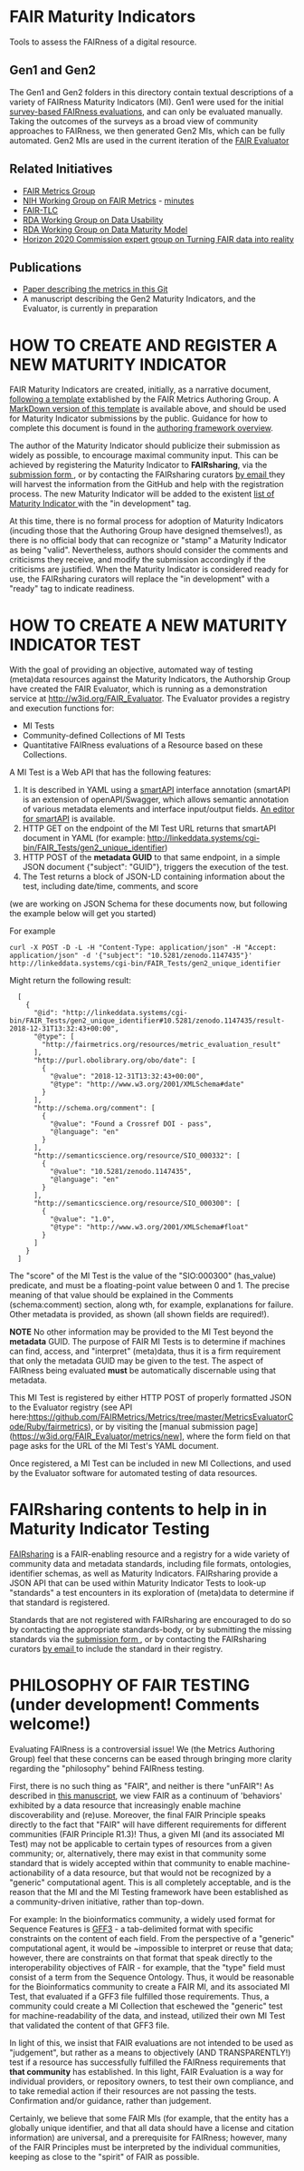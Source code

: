 
# FAIR Maturity Indicators
Tools to assess the FAIRness of a digital resource.

## Gen1 and Gen2
The Gen1 and Gen2 folders in this directory contain textual descriptions of a variety of FAIRness Maturity Indicators (MI).  Gen1 were used for the initial [survey-based FAIRness evaluations](https://doi.org/10.1101/225490), and can only be evaluated manually.  Taking the outcomes of the surveys as a broad view of community approaches to FAIRness, we then generated Gen2 MIs, which can be fully automated.  Gen2 MIs are used in the current iteration of the [FAIR Evaluator](https://w3id.org/FAIR_Evaluator)

## Related Initiatives

* [FAIR Metrics Group](http://www.fairmetrics.org/)
* [NIH Working Group on FAIR Metrics](https://bd2kccc.org/working-groups/?v=commons&h=front) - [minutes](https://docs.google.com/document/d/1Z67UntK73zE8egLpKmIHfpexyuPWWV1gjcjfNeybK9o/edit?usp=sharing)
* [FAIR-TLC](https://zenodo.org/record/203295#.WVs8m4jfoUE)
* [RDA Working Group on Data Usability](https://www.rd-alliance.org/data-publishing-data-usability-certification-services-rda-8th-plenary-bof-meeting)
* [RDA Working Group on Data Maturity Model](https://www.rd-alliance.org/groups/fair-data-maturity-model-wg)
* [Horizon 2020 Commission expert group on Turning FAIR data into reality](http://ec.europa.eu/transparency/regexpert/index.cfm?do=groupDetail.groupDetail&groupID=3464)

## Publications

* [Paper describing the metrics in this Git](https://doi.org/10.1038/sdata.2018.118)
* A manuscript describing the Gen2 Maturity Indicators, and the Evaluator, is currently in preparation

# HOW TO CREATE AND REGISTER A NEW MATURITY INDICATOR

FAIR Maturity Indicators are created, initially, as a narrative document, <a href='http://fairmetrics.org/fairmetricform.html'>following a template<a> extablished by the FAIR Metrics Authoring Group. A [MarkDown version of this template](https://github.com/FAIRMetrics/Metrics/blob/master/MetricTemplate.md) is available above, and should be used for Maturity Indicator submissions by the public.  Guidance for how to complete this document is found in the <a href='http://fairmetrics.org/framework.html'>authoring framework overview</a>.
  
The author of the Maturity Indicator should publicize their submission as widely as possible, to encourage maximal community input. This can be achieved by registering the Maturity Indicator to <b>FAIRsharing</b>, via the <a href='https://fairsharing.org/new'>submission form </a>, or by contacting the FAIRsharing curators <a href='mailto:contact@fairsharing.org'> by email </a> they will harvest the information from the GitHub and help with the registration process. The new Maturity Indicator will be added to the existent <a href='https://fairsharing.org/standards/?q=&selected_facets=type_exact:metric'>list of Maturity Indicator </a> with the "in development" tag. 

At this time, there is no formal process for adoption of Maturity Indicators (incuding those that the Authoring Group have designed themselves!), as there is no official body that can recognize or "stamp" a Maturity Indicator as being "valid".  Nevertheless, authors should consider the comments and criticisms they receive, and modify the submission accordingly if the criticisms are justified. When the Maturity Indicator is considered ready for use, the FAIRsharing curators will replace the "in development" with a "ready" tag to indicate readiness.

# HOW TO CREATE A NEW MATURITY INDICATOR TEST

With the goal of providing an objective, automated way of testing (meta)data resources against the Maturity Indicators, the Authorship Group have created the FAIR Evaluator, which is running as a demonstration service at http://w3id.org/FAIR_Evaluator.  The Evaluator provides a registry and execution functions for:

* MI Tests
* Community-defined Collections of MI Tests
* Quantitative FAIRness evaluations of a Resource based on these Collections.

A MI Test is a Web API that has the following features:

1)  It is described in YAML using a [smartAPI](http://smart-api.info/) interface annotation (smartAPI is an extension of openAPI/Swagger, which allows semantic annotation of various metadata elements and interface input/output fields.  [An editor for smartAPI](http://smart-api.info/editor/) is available.
2)  HTTP GET on the endpoint of the MI Test URL returns that smartAPI document in YAML (for example: http://linkeddata.systems/cgi-bin/FAIR_Tests/gen2_unique_identifier)
3)  HTTP POST of the **metadata GUID** to that same endpoint, in a simple JSON document {"subject": "GUID"}, triggers the execution of the test.  
4)  The Test returns a block of JSON-LD containing information about the test, including date/time, comments, and score

(we are working on JSON Schema for these documents now, but following the example below will get you started)

For example

    curl -X POST -D -L -H "Content-Type: application/json" -H "Accept: application/json" -d '{"subject": "10.5281/zenodo.1147435"}' http://linkeddata.systems/cgi-bin/FAIR_Tests/gen2_unique_identifier

Might return the following result:


      [
        {
          "@id": "http://linkeddata.systems/cgi-bin/FAIR_Tests/gen2_unique_identifier#10.5281/zenodo.1147435/result-2018-12-31T13:32:43+00:00",
          "@type": [
            "http://fairmetrics.org/resources/metric_evaluation_result"
          ],
          "http://purl.obolibrary.org/obo/date": [
            {
              "@value": "2018-12-31T13:32:43+00:00",
              "@type": "http://www.w3.org/2001/XMLSchema#date"
            }
          ],
          "http://schema.org/comment": [
            {
              "@value": "Found a Crossref DOI - pass",
              "@language": "en"
            }
          ],
          "http://semanticscience.org/resource/SIO_000332": [
            {
              "@value": "10.5281/zenodo.1147435",
              "@language": "en"
            }
          ],
          "http://semanticscience.org/resource/SIO_000300": [
            {
              "@value": "1.0",
              "@type": "http://www.w3.org/2001/XMLSchema#float"
            }
          ]
        }
      ]


The "score" of the MI Test is the value of the "SIO:000300" (has_value) predicate, and must be a floating-point value between 0 and 1.  The precise meaning of that value should be explained in the Comments (schema:comment) section, along wth, for example, explanations for failure.  Other metadata is provided, as shown (all shown fields are required!).

**NOTE** No other information may be provided to the MI Test beyond the **metadata** GUID.  The purpose of FAIR MI Tests is to determine if machines can find, access, and "interpret" (meta)data, thus it is a firm requirement that only the metadata GUID may be given to the test.  The aspect of FAIRness being evaluated **must** be automatically discernable using that metadata.

This MI Test is registered by either HTTP POST of properly formatted JSON to the Evaluator registry (see API here:https://github.com/FAIRMetrics/Metrics/tree/master/MetricsEvaluatorCode/Ruby/fairmetrics), or by visiting the [manual submission page](https://w3id.org/FAIR_Evaluator/metrics/new], where the form field on that page asks for the URL of the MI Test's YAML document.

Once registered, a MI Test can be included in new MI Collections, and used by the Evaluator software for automated testing of data resources.

# FAIRsharing contents to help in in Maturity Indicator Testing

[FAIRsharing](https://fairsharing.org) is a FAIR-enabling resource and a registry for a wide variety of community data and metadata standards, including file formats, ontologies, identifier schemas, as well as Maturity Indicators. FAIRsharing provide a JSON API that can be used within Maturity Indicator Tests to look-up "standards" a test encounters in its exploration of (meta)data to determine if that standard is registered.  

Standards that are not registered with FAIRsharing are encouraged to do so by contacting the appropriate standards-body, or by submitting the missing standards via the <a href='https://fairsharing.org/new'>submission form </a>, or by contacting the FAIRsharing curators <a href='mailto:contact@fairsharing.org'> by email </a> to include the standard in their registry.  

# PHILOSOPHY OF FAIR TESTING (under development!  Comments welcome!)

Evaluating FAIRness is a controversial issue!  We (the Metrics Authoring Group) feel that these concerns can be eased through bringing more clarity regarding the "philosophy" behind FAIRness testing.

First, there is no such thing as "FAIR", and neither is there "unFAIR"!  As described in [this manuscript](https://content.iospress.com/articles/information-services-and-use/isu824), we view FAIR as a continuum of 'behaviors' exhibited by a data resource that increasingly enable machine discoverability and (re)use.  Moreover, the final FAIR Principle speaks directly to the fact that "FAIR" will have different requirements for different communities (FAIR Principle R1.3)!  Thus, a given MI (and its associated MI Test) may not be applicable to certain types of resources from a given community; or, alternatively, there may exist in that community some standard that is widely accepted within that community to enable machine-actionability of a data resource, but that would not be recognized by a "generic" computational agent.  This is all completely acceptable, and is the reason that the MI and the MI Testing framework have been established as a community-driven initiative, rather than top-down. 

For example:  In the bioinformatics community, a widely used format for Sequence Features is [GFF3](https://www.ensembl.org/info/website/upload/gff3.html) - a tab-delimited format with specific constraints on the content of each field.  From the perspective of a "generic" computational agent, it would be ~impossible to interpret or reuse that data; however, there are constraints on that format that speak directly to the interoperability objectives of FAIR - for example, that the "type" field must consist of a term from the Sequence Ontology.  Thus, it would be reasonable for the Bioinformatics community to create a FAIR MI, and its associated MI Test, that evaluated if a GFF3 file fulfilled those requirements.  Thus, a community could create a MI Collection that eschewed the "generic" test for machine-readability of the data, and instead, utilized their own MI Test that validated the content of that GFF3 file.

In light of this, we insist that FAIR evaluations are not intended to be used as "judgement", but rather as a means to objectively (AND TRANSPARENTLY!) test if a resource has successfully fulfilled the FAIRness requirements that **that community** has established.  In this light, FAIR Evaluation is a way for individual providers, or repository owners, to test their own compliance, and to take remedial action if their resources are not passing the tests.  Confirmation and/or guidance, rather than judgement.

Certainly, we believe that some FAIR MIs (for example, that the entity has a globally unique identifier, and that all data should have a license and citation information) are universal, and a prerequisite for FAIRness; however, many of the FAIR Principles must be interpreted by the individual communities, keeping as close to the "spirit" of FAIR as possible.

